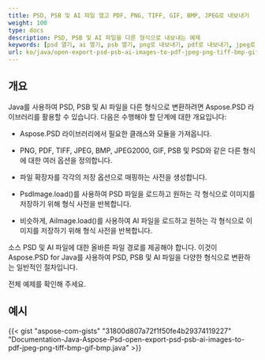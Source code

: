 ```yaml
---
title: PSD, PSB 및 AI 파일 열고 PDF, PNG, TIFF, GIF, BMP, JPEG로 내보내기
weight: 100
type: docs
description: PSD, PSB 및 AI 파일을 다른 형식으로 내보내는 예제
keywords: [psd 열기, ai 열기, psb 열기, png로 내보내기, pdf로 내보내기, jpeg로 내보내기, tiff로 내보내기, psd api, java, 코드 샘플]
url: ko/java/open-export-psd-psb-ai-images-to-pdf-jpeg-png-tiff-bmp-gif-bmp/
---
```


## **개요**
Java를 사용하여 PSD, PSB 및 AI 파일을 다른 형식으로 변환하려면 Aspose.PSD 라이브러리를 활용할 수 있습니다. 다음은 수행해야 할 단계에 대한 개요입니다:

- Aspose.PSD 라이브러리에서 필요한 클래스와 모듈을 가져옵니다.

- PNG, PDF, TIFF, JPEG, BMP, JPEG2000, GIF, PSB 및 PSD와 같은 다른 형식에 대한 여러 옵션을 정의합니다.

- 파일 확장자를 각각의 저장 옵션으로 매핑하는 사전을 생성합니다.

- PsdImage.load()를 사용하여 PSD 파일을 로드하고 원하는 각 형식으로 이미지를 저장하기 위해 형식 사전을 반복합니다.

- 비슷하게, AiImage.load()를 사용하여 AI 파일을 로드하고 원하는 각 형식으로 이미지를 저장하기 위해 형식 사전을 반복합니다.

소스 PSD 및 AI 파일에 대한 올바른 파일 경로를 제공해야 합니다.
이것이 Aspose.PSD for Java를 사용하여 PSD, PSB 및 AI 파일을 다양한 형식으로 변환하는 일반적인 절차입니다.

전체 예제를 확인해 주세요.

## **예시**
{{< gist "aspose-com-gists" "31800d807a72f1f50fe4b29374119227" "Documentation-Java-Aspose-Psd-open-export-psd-psb-ai-images-to-pdf-jpeg-png-tiff-bmp-gif-bmp.java" >}}
